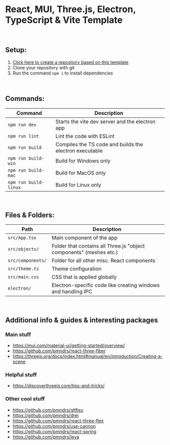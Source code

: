 # React, MUI, Three.js, Electron, TypeScript & Vite Template

<br>

## Setup:
1. [Click here to create a repository based on this template](https://github.com/Sv443/React-Three-Electron-Template)
2. Clone your repository with git
3. Run the command `npm i` to install dependencies

<br>

## Commands:
| Command | Description |
| --- | --- |
| `npm run dev` | Starts the vite dev server and the electron app |
| `npm run lint` | Lint the code with ESLint |
| `npm run build` | Compiles the TS code and builds the electron executable |
| `npm run build-win` | Build for Windows only |
| `npm run build-mac` | Build for MacOS only |
| `npm run build-linux` | Build for Linux only |

<br>

## Files & Folders:
| Path | Description |
| --- | --- |
| `src/App.tsx` | Main component of the app |
| `src/objects/` | Folder that contains all Three.js "object components" (meshes etc.) |
| `src/components/` | Folder for all other misc. React components |
| `src/theme.ts` | Theme configuration |
| `src/main.css` | CSS that is applied globally |
| `electron/` | Electron-specific code like creating windows and handling IPC |

<br>

## Additional info & guides & interesting packages

### Main stuff
- https://mui.com/material-ui/getting-started/overview/
- https://github.com/pmndrs/react-three-fiber
- https://threejs.org/docs/index.html#manual/en/introduction/Creating-a-scene

### Helpful stuff
- https://discoverthreejs.com/tips-and-tricks/

### Other cool stuff
- https://github.com/pmndrs/gltfjsx
- https://github.com/pmndrs/drei
- https://github.com/pmndrs/react-three-flex
- https://github.com/pmndrs/use-cannon
- https://github.com/pmndrs/react-spring
- https://github.com/pmndrs/leva